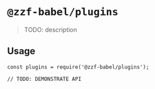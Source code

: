 # `@zzf-babel/plugins`

> TODO: description

## Usage

```
const plugins = require('@zzf-babel/plugins');

// TODO: DEMONSTRATE API
```
